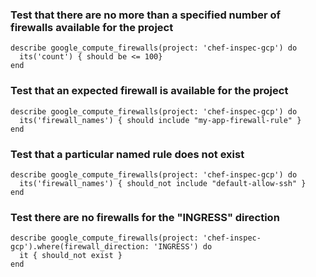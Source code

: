 ### Test that there are no more than a specified number of firewalls available for the project

    describe google_compute_firewalls(project: 'chef-inspec-gcp') do
      its('count') { should be <= 100}
    end

### Test that an expected firewall is available for the project

    describe google_compute_firewalls(project: 'chef-inspec-gcp') do
      its('firewall_names') { should include "my-app-firewall-rule" }
    end

### Test that a particular named rule does not exist

    describe google_compute_firewalls(project: 'chef-inspec-gcp') do
      its('firewall_names') { should_not include "default-allow-ssh" }
    end

### Test there are no firewalls for the "INGRESS" direction

    describe google_compute_firewalls(project: 'chef-inspec-gcp').where(firewall_direction: 'INGRESS') do
      it { should_not exist }
    end